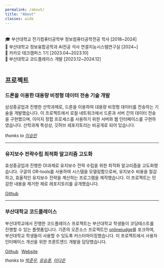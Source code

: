 ```yaml
---
permalink: /about/
title: "About"
classes: wide
---
```


<div style="display: flex; align-items: center; margin: 20px 0;">
<div>
    <ul style="list-style-type: none; padding-left: 0;">
      <li>🎓 부산대학교 전기컴퓨터공학부 정보컴퓨터공학전공 학사 [2018~2024]</li>
      <li>📄 부산대학교 정보융합공학과 AI전공 석사 연결지능시스템연구실 [2024~]</li>
      <li>🍪 카카오 테크캠퍼스 1기 [2023.04~2023.10]</li>
      <li>💼 부산대학교 코드플레이스 개발 [2023.12~2024.12]</li>
    </ul>
  </div>
</div>


## 프로젝트

### 드론을 이용한 대용량 비정형 데이터 전송 기술 개발

삼성중공업과 진행한 산학과제로, 드론을 이용하여 대용량 비정형 데이터를 전송하는 기술을 개발했습니다. 이 프로젝트에서 로컬 네트워크에서 드론과 서버 간의 데이터 전송을 구현했으며, 이미지 정합 프로세스를 사용하기 위한 서버와 웹 인터페이스를 구현하였습니다. 산학과제 특성상, 깃허브 레포지토리는 비공개로 되어 있습니다.

<div style="margin-top: 10px; font-style: italic;">
  thanks to <a href="https://github.com/Joomen">이승민</a>
</div>

---

### 유지보수 전략수립 최적화 알고리즘 고도화

효성중공업과 진행한 OI과제로 유지보수 전략 수립을 위한 최적화 알고리즘을 고도화했습니다. 구글의 OR-tools를 사용하여 시스템을 모델링함으로써, 유지보수 비용을 절감하고, 효율적인 유지보수 전략을 계산하는 프로그램을 제작했습니다. 이 프로젝트는 민감한 내용을 제거한 체로 레포지토리를 공개했습니다.

<div style="display: flex; gap: 10px; margin-top: 10px;">
  <a href="https://github.com/minmunui/optimizer_product">Github</a>
</div>

---

### 부산대학교 코드플레이스

부산대학교에서 진행한 코드플레이스 프로젝트는 부산대학교 학생들이 코딩테스트를 진행할 수 있는 플랫폼입니다. 기존의 오픈소스 프로젝트인 [onlinejudge](https://github.com/QingdaoU/OnlineJudge)를 포크하여, 부산대학교 학생들이 사용할 수 있도록 커스터마이징했습니다. 이 프로젝트에서 사용자 인터페이스 개선을 위한 프론트앤드 개발을 담당했습니다.

<div style="display: flex; gap: 10px; margin-top: 10px;">
  <a href="https://github.com/pnu-code-place/code-place">Github</a>
  <a href="https://code.pusan.ac.kr/">Website</a>
</div>

<div style="margin-top: 10px; font-style: italic;">
  thanks to 
  <a href="https://github.com/Boksam">박준우</a>, 
  <a href="https://github.com/hunsy9">유승훈</a>, 
  <a href="https://github.com/llddang">이다은</a>
</div>
